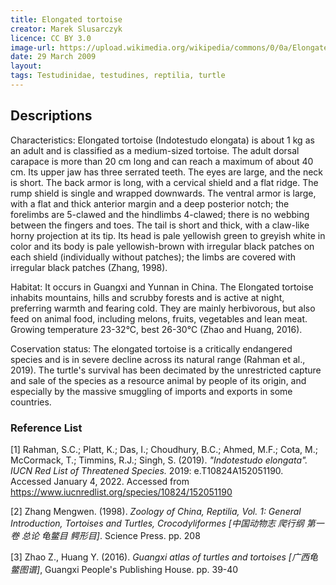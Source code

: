 ```yaml
---
title: Elongated tortoise
creator: Marek Slusarczyk
licence: CC BY 3.0
image-url: https://upload.wikimedia.org/wikipedia/commons/0/0a/Elongated_Tortoise_%28Indotestudo_elongata%29_-_Thailand_1.jpg
date: 29 March 2009
layout: 
tags: Testudinidae, testudines, reptilia, turtle
---
```

## Descriptions

Characteristics: Elongated tortoise (Indotestudo elongata) is about 1 kg as an adult and is classified as a medium-sized tortoise. The adult dorsal carapace is more than 20 cm long and can reach a maximum of about 40 cm. Its upper jaw has three serrated teeth. The eyes are large, and the neck is short. The back armor is long, with a cervical shield and a flat ridge. The rump shield is single and wrapped downwards. The ventral armor is large, with a flat and thick anterior margin and a deep posterior notch; the forelimbs are 5-clawed and the hindlimbs 4-clawed; there is no webbing between the fingers and toes. The tail is short and thick, with a claw-like horny projection at its tip. Its head is pale yellowish green to greyish white in color and its body is pale yellowish-brown with irregular black patches on each shield (individually without patches); the limbs are covered with irregular black patches (Zhang, 1998). 

Habitat: It occurs in Guangxi and Yunnan in China. The Elongated tortoise inhabits mountains, hills and scrubby forests and is active at night, preferring warmth and fearing cold. They are mainly herbivorous, but also feed on animal food, including melons, fruits, vegetables and lean meat. Growing temperature 23-32°C, best 26-30°C (Zhao and Huang, 2016).

Coservation status: The elongated tortoise is a critically endangered species and is in severe decline across its natural range (Rahman et al., 2019). The turtle's survival has been decimated by the unrestricted capture and sale of the species as a resource animal by people of its origin, and especially by the massive smuggling of imports and exports in some countries.


### Reference List
[1] Rahman, S.C.; Platt, K.; Das, I.; Choudhury, B.C.; Ahmed, M.F.; Cota, M.; McCormack, T.; Timmins, R.J.; Singh, S. (2019). _"Indotestudo elongata". IUCN Red List of Threatened Species._ 2019: e.T10824A152051190. Accessed January 4, 2022. Accessed from https://www.iucnredlist.org/species/10824/152051190

[2] Zhang Mengwen. (1998). _Zoology of China, Reptilia, Vol. 1: General Introduction, Tortoises and Turtles, Crocodyliformes [中国动物志 爬行纲 第一卷 总论 龟鳖目 鳄形目]_. Science Press. pp. 208

[3] Zhao Z., Huang Y. (2016). _Guangxi atlas of turtles and tortoises [广西龟鳖图谱]_, Guangxi People's Publishing House. pp. 39-40






